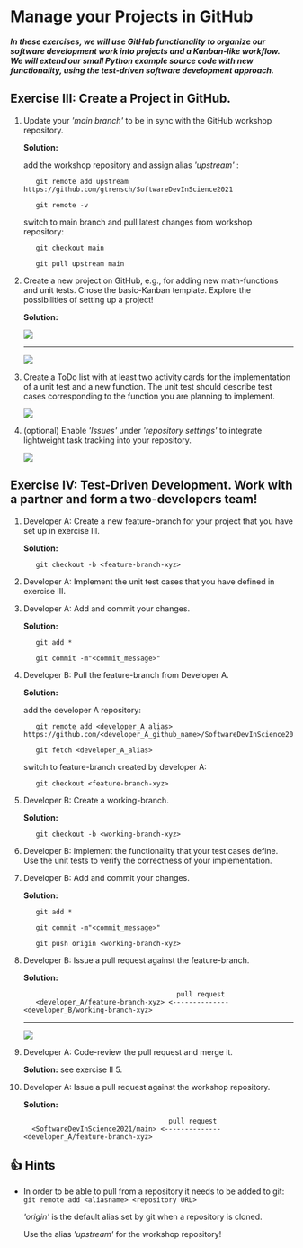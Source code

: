 # Manage your Projects in GitHub

***In these exercises, we will use GitHub functionality to organize our software development work into projects and a Kanban-like workflow. We will extend our small Python example source code with new functionality, using the test-driven software development approach.***

## Exercise III: Create a Project in GitHub.

1. Update your _'main branch'_ to be in sync with the GitHub workshop repository.

     **Solution:**
     
     add the workshop repository and assign alias _'upstream'_ :
      
          git remote add upstream https://github.com/gtrensch/SoftwareDevInScience2021
          
          git remote -v
          
     switch to main branch and pull latest changes from workshop repository:
     
          git checkout main
          
          git pull upstream main

2. Create a new project on GitHub, e.g., for adding new math-functions and unit tests. Chose the basic-Kanban template. Explore the possibilities of setting up a project!

     **Solution:**
     
     ![](https://github.com/gtrensch/SoftwareDevInScience2021/blob/main/exercises/figures/projects_01.png)
     
     ----

     ![](https://github.com/gtrensch/SoftwareDevInScience2021/blob/main/exercises/figures/projects_02.png)
     
     
3. Create a ToDo list with at least two activity cards for the implementation of a unit test and a new function. The unit test should describe test cases corresponding to the function you are planning to implement.

     ![](https://github.com/gtrensch/SoftwareDevInScience2021/blob/main/exercises/figures/projects_03.png)
     

4. (optional) Enable _'Issues'_ under _'repository settings'_ to integrate lightweight task tracking into your repository.

     ![](https://github.com/gtrensch/SoftwareDevInScience2021/blob/main/exercises/figures/enable_issues.png)
     

## Exercise IV: Test-Driven Development. Work with a partner and form a two-developers team!

1. Developer A: Create a new feature-branch for your project that you have set up in exercise III. 

     **Solution:**
     
          git checkout -b <feature-branch-xyz>
          
2. Developer A: Implement the unit test cases that you have defined in exercise III.

3. Developer A: Add and commit your changes.

     **Solution:**
     
          git add *
          
          git commit -m"<commit_message>"

4. Developer B: Pull the feature-branch from Developer A.

     **Solution:**
     
     add the developer A repository:
      
          git remote add <developer_A_alias> https://github.com/<developer_A_github_name>/SoftwareDevInScience2021
          
          git fetch <developer_A_alias>
          
     switch to feature-branch created by developer A:
     
          git checkout <feature-branch-xyz>

5. Developer B: Create a working-branch.

     **Solution:**
     
          git checkout -b <working-branch-xyz>

6. Developer B: Implement the functionality that your test cases define. Use the unit tests to verify the correctness of your implementation.

7. Developer B: Add and commit your changes.

     **Solution:**
     
          git add *
          
          git commit -m"<commit_message>"
          
          git push origin <working-branch-xyz>

8. Developer B: Issue a pull request against the feature-branch.

     **Solution:**
     
                                             pull request
          <developer_A/feature-branch-xyz> <-------------- <developer_B/working-branch-xyz>
          
     ----
               
     ![](https://github.com/gtrensch/SoftwareDevInScience2021/blob/main/exercises/figures/feature_pull_request.png)
          

9. Developer A: Code-review the pull request and merge it.

     **Solution:** see exercise II 5.

10. Developer A: Issue a pull request against the workshop repository. 

     **Solution:**
     
                                            pull request
          <SoftwareDevInScience2021/main> <-------------- <developer_A/feature-branch-xyz>

## :+1: Hints ##

* In order to be able to pull from a repository it needs to be added to git: `git remote add <aliasname> <repository URL>`

  _'origin'_ is the default alias set by git when a repository is cloned.
  
  Use the alias _'upstream'_ for the workshop repository!


